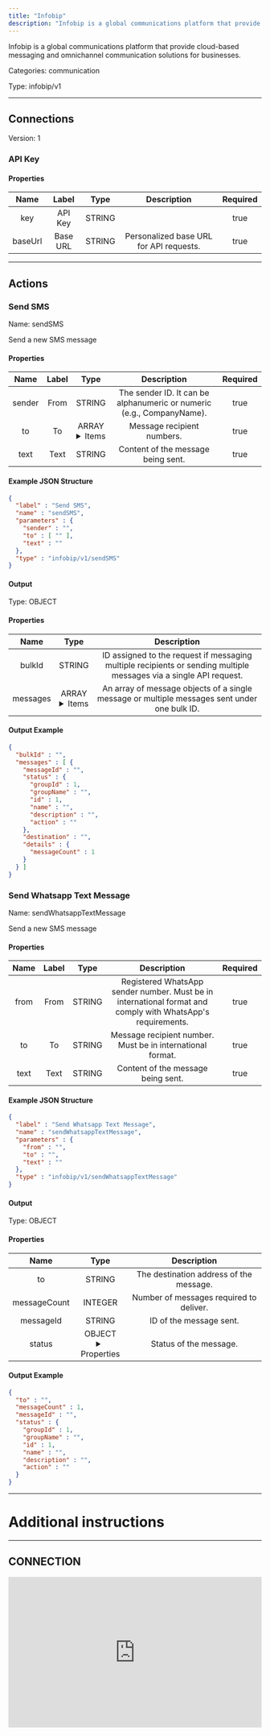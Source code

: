 ```yaml
---
title: "Infobip"
description: "Infobip is a global communications platform that provide cloud-based messaging and omnichannel communication solutions for businesses."
---
```


Infobip is a global communications platform that provide cloud-based messaging and omnichannel communication solutions for businesses.


Categories: communication


Type: infobip/v1

<hr />



## Connections

Version: 1


### API Key

#### Properties

|      Name       |      Label     |     Type     |     Description     | Required |
|:---------------:|:--------------:|:------------:|:-------------------:|:--------:|
| key | API Key | STRING |  | true |
| baseUrl | Base URL | STRING | Personalized base URL for API requests. | true |





<hr />



## Actions


### Send SMS
Name: sendSMS

Send a new SMS message

#### Properties

|      Name       |      Label     |     Type     |     Description     | Required |
|:---------------:|:--------------:|:------------:|:-------------------:|:--------:|
| sender | From | STRING | The sender ID. It can be alphanumeric or numeric (e.g., CompanyName). | true |
| to | To | ARRAY <details> <summary> Items </summary> [STRING] </details> | Message recipient numbers. | true |
| text | Text | STRING | Content of the message being sent. | true |

#### Example JSON Structure
```json
{
  "label" : "Send SMS",
  "name" : "sendSMS",
  "parameters" : {
    "sender" : "",
    "to" : [ "" ],
    "text" : ""
  },
  "type" : "infobip/v1/sendSMS"
}
```

#### Output



Type: OBJECT


#### Properties

|     Name     |     Type     |     Description     |
|:------------:|:------------:|:-------------------:|
| bulkId | STRING | ID assigned to the request if messaging multiple recipients or sending multiple messages via a single API request. |
| messages | ARRAY <details> <summary> Items </summary> [{STRING\(messageId), {INTEGER\(groupId), STRING\(groupName), INTEGER\(id), STRING\(name), STRING\(description), STRING\(action)}\(status), STRING\(destination), {INTEGER\(messageCount)}\(details)}] </details> | An array of message objects of a single message or multiple messages sent under one bulk ID. |




#### Output Example
```json
{
  "bulkId" : "",
  "messages" : [ {
    "messageId" : "",
    "status" : {
      "groupId" : 1,
      "groupName" : "",
      "id" : 1,
      "name" : "",
      "description" : "",
      "action" : ""
    },
    "destination" : "",
    "details" : {
      "messageCount" : 1
    }
  } ]
}
```


### Send Whatsapp Text Message
Name: sendWhatsappTextMessage

Send a new SMS message

#### Properties

|      Name       |      Label     |     Type     |     Description     | Required |
|:---------------:|:--------------:|:------------:|:-------------------:|:--------:|
| from | From | STRING | Registered WhatsApp sender number. Must be in international format and comply with WhatsApp's requirements. | true |
| to | To | STRING | Message recipient number. Must be in international format. | true |
| text | Text | STRING | Content of the message being sent. | true |

#### Example JSON Structure
```json
{
  "label" : "Send Whatsapp Text Message",
  "name" : "sendWhatsappTextMessage",
  "parameters" : {
    "from" : "",
    "to" : "",
    "text" : ""
  },
  "type" : "infobip/v1/sendWhatsappTextMessage"
}
```

#### Output



Type: OBJECT


#### Properties

|     Name     |     Type     |     Description     |
|:------------:|:------------:|:-------------------:|
| to | STRING | The destination address of the message. |
| messageCount | INTEGER | Number of messages required to deliver. |
| messageId | STRING | ID of the message sent. |
| status | OBJECT <details> <summary> Properties </summary> {INTEGER\(groupId), STRING\(groupName), INTEGER\(id), STRING\(name), STRING\(description), STRING\(action)} </details> | Status of the message. |




#### Output Example
```json
{
  "to" : "",
  "messageCount" : 1,
  "messageId" : "",
  "status" : {
    "groupId" : 1,
    "groupName" : "",
    "id" : 1,
    "name" : "",
    "description" : "",
    "action" : ""
  }
}
```




<hr />

# Additional instructions
<hr />

## CONNECTION

<div style="position:relative;height:0;width:100%;overflow:hidden;z-index:99999;box-sizing:border-box;padding-bottom:calc(53.02672956% + 32px)"><iframe src="https://www.guidejar.com/embed/7e252985-dce7-48b9-bf79-50e81568ca22?type=1&controls=on" width="100%" height="100%" style="height:100%;position:absolute;inset:0" allowfullscreen frameborder="0"></iframe></div>
